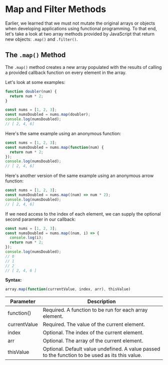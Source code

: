 # Map and Filter Methods

Earlier, we learned that we must not mutate the original arrays or objects when developing applications using functional programming. To that end, let's take a look at two array methods provided by JavaScript that return new objects: `.map()` and `.filter()`.

## The `.map()` Method

The `.map()` method creates a new array populated with the results of calling a provided callback function on every element in the array.

Let's look at some examples:

```js
function doubler(num) {
  return num * 2;
}

const nums = [1, 2, 3];
const numsDoubled = nums.map(doubler);
console.log(numsDoubled);
// [ 2, 4, 6]
```

Here's the same example using an anonymous function:

```js
const nums = [1, 2, 3];
const numsDoubled = nums.map(function(num) {
  return num * 2;
});
console.log(numsDoubled);
// [ 2, 4, 6]
```

Here's another version of the same example using an anonymous arrow function:

```js
const nums = [1, 2, 3];
const numsDoubled = nums.map((num) => num * 2);
console.log(numsDoubled);
// [ 2, 4, 6]
```

If we need access to the index of each element, we can supply the optional second parameter in our callback:

```js
const nums = [1, 2, 3];
const numsDoubled = nums.map((num, i) => {
  console.log(i);
  return num * 2;
});
console.log(numsDoubled);
// 0
// 1
// 2
// [ 2, 4, 6 ]
```

**Syntax:**
```js
array.map(function(currentValue, index, arr), thisValue)
```

| Parameter    | Description                                                                                     |
|--------------|-------------------------------------------------------------------------------------------------|
| function()   | Required. A function to be run for each array element.                                          |
| currentValue | Required. The value of the current element.                                                     |
| index        | Optional. The index of the current element.                                                     |
| arr          | Optional. The array of the current element.                                                     |
| thisValue    | Optional. Default value undefined. A value passed to the function to be used as its this value. |